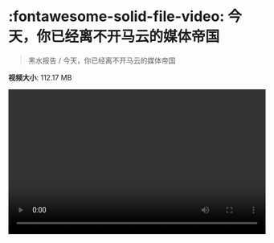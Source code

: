 # :fontawesome-solid-file-video: 今天，你已经离不开马云的媒体帝国

> 黑水报告 / 今天，你已经离不开马云的媒体帝国

**视频大小**: 112.17 MB

<video id="V-58b4c825c1d96cb5990796f8d47a3935" width="512" height="288" preload="none" playsinline webkit-playsinline></video>